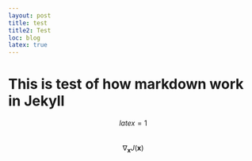 ```yaml
---
layout: post
title: test
title2: Test
loc: blog
latex: true
---
```


# This is test of how markdown work in Jekyll

$$ latex=1 $$ <br>
$$ \nabla_\boldsymbol{x} J(\boldsymbol{x}) $$
